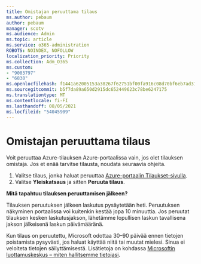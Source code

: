 ```yaml
---
title: Omistajan peruuttama tilaus
ms.author: pebaum
author: pebaum
manager: scotv
ms.audience: Admin
ms.topic: article
ms.service: o365-administration
ROBOTS: NOINDEX, NOFOLLOW
localization_priority: Priority
ms.collection: Adm_O365
ms.custom:
- "9003797"
- "6838"
ms.openlocfilehash: f1441a62005153a38267f62751bf00fa916c08d70bf6eb7ad31135a262bd5363
ms.sourcegitcommit: b5f7da89a650d2915dc652449623c78be6247175
ms.translationtype: MT
ms.contentlocale: fi-FI
ms.lasthandoff: 08/05/2021
ms.locfileid: "54045909"
---
```

# <a name="cancellation-of-a-subscription-by-owner"></a>Omistajan peruuttama tilaus

Voit peruuttaa Azure-tilauksen Azure-portaalissa vain, jos olet tilauksen omistaja. Jos et enää tarvitse tilausta, noudata seuraavia ohjeita.

1. Valitse tilaus, jonka haluat peruuttaa [Azure-portaalin Tilaukset-sivulla](https://ms.portal.azure.com/#blade/Microsoft_Azure_Billing/SubscriptionsBlade).
2. Valitse **Yleiskatsaus** ja sitten **Peruuta tilaus**.

**Mitä tapahtuu tilauksen peruuttamisen jälkeen?**

Tilauksen peruutuksen jälkeen laskutus pysäytetään heti. Peruutuksen näkyminen portaalissa voi kuitenkin kestää jopa 10 minuuttia. Jos peruutat tilauksen kesken laskutusjakson, lähetämme lopullisen laskun tavallisena jakson jälkeisenä laskun päivämääränä.

Kun tilaus on peruutettu, Microsoft odottaa 30–90 päivää ennen tietojen poistamista pysyvästi, jos haluat käyttää niitä tai muutat mielesi. Sinua ei veloiteta tietojen säilyttämisestä. Lisätietoja on kohdassa [Microsoftin luottamuskeskus – miten hallitsemme tietojasi](https://www.microsoft.com/trust-center/privacy/data-management#leave).


